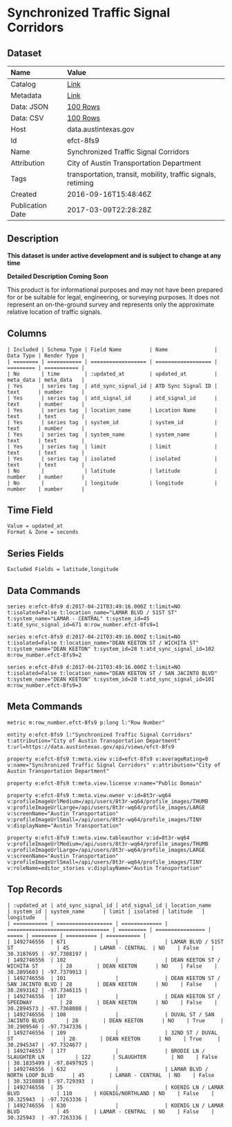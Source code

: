 # Synchronized Traffic Signal Corridors

## Dataset

| Name | Value |
| :--- | :---- |
| Catalog | [Link](https://catalog.data.gov/dataset/synchronized-traffic-signal-corridors) |
| Metadata | [Link](https://data.austintexas.gov/api/views/efct-8fs9) |
| Data: JSON | [100 Rows](https://data.austintexas.gov/api/views/efct-8fs9/rows.json?max_rows=100) |
| Data: CSV | [100 Rows](https://data.austintexas.gov/api/views/efct-8fs9/rows.csv?max_rows=100) |
| Host | data.austintexas.gov |
| Id | efct-8fs9 |
| Name | Synchronized Traffic Signal Corridors |
| Attribution | City of Austin Transportation Department |
| Tags | transportation, transit, mobility, traffic signals, retiming |
| Created | 2016-09-16T15:48:46Z |
| Publication Date | 2017-03-09T22:28:28Z |

## Description

**This dataset is under active development and is subject to change at any time**

**Detailed Description Coming Soon**

This product is for informational purposes and may not have been prepared for or be suitable for legal, engineering, or surveying purposes. It does not represent an on-the-ground survey and represents only the approximate relative location of traffic signals.

## Columns

```ls
| Included | Schema Type | Field Name         | Name               | Data Type | Render Type |
| ======== | =========== | ================== | ================== | ========= | =========== |
| No       | time        | :updated_at        | updated_at         | meta_data | meta_data   |
| Yes      | series tag  | atd_sync_signal_id | ATD Sync Signal ID | text      | number      |
| Yes      | series tag  | atd_signal_id      | atd_signal_id      | text      | number      |
| Yes      | series tag  | location_name      | Location Name      | text      | text        |
| Yes      | series tag  | system_id          | system_id          | text      | number      |
| Yes      | series tag  | system_name        | system_name        | text      | text        |
| Yes      | series tag  | limit              | limit              | text      | text        |
| Yes      | series tag  | isolated           | isolated           | text      | text        |
| No       |             | latitude           | latitude           | number    | number      |
| No       |             | longitude          | longitude          | number    | number      |
```

## Time Field

```ls
Value = updated_at
Format & Zone = seconds
```

## Series Fields

```ls
Excluded Fields = latitude,longitude
```

## Data Commands

```ls
series e:efct-8fs9 d:2017-04-21T03:49:16.000Z t:limit=NO t:isolated=False t:location_name="LAMAR BLVD / 51ST ST" t:system_name="LAMAR - CENTRAL" t:system_id=45 t:atd_sync_signal_id=671 m:row_number.efct-8fs9=1

series e:efct-8fs9 d:2017-04-21T03:49:16.000Z t:limit=NO t:isolated=False t:location_name="DEAN KEETON ST / WICHITA ST" t:system_name="DEAN KEETON" t:system_id=28 t:atd_sync_signal_id=102 m:row_number.efct-8fs9=2

series e:efct-8fs9 d:2017-04-21T03:49:16.000Z t:limit=NO t:isolated=False t:location_name="DEAN KEETON ST / SAN JACINTO BLVD" t:system_name="DEAN KEETON" t:system_id=28 t:atd_sync_signal_id=101 m:row_number.efct-8fs9=3
```

## Meta Commands

```ls
metric m:row_number.efct-8fs9 p:long l:"Row Number"

entity e:efct-8fs9 l:"Synchronized Traffic Signal Corridors" t:attribution="City of Austin Transportation Department" t:url=https://data.austintexas.gov/api/views/efct-8fs9

property e:efct-8fs9 t:meta.view v:id=efct-8fs9 v:averageRating=0 v:name="Synchronized Traffic Signal Corridors" v:attribution="City of Austin Transportation Department"

property e:efct-8fs9 t:meta.view.license v:name="Public Domain"

property e:efct-8fs9 t:meta.view.owner v:id=8t3r-wq64 v:profileImageUrlMedium=/api/users/8t3r-wq64/profile_images/THUMB v:profileImageUrlLarge=/api/users/8t3r-wq64/profile_images/LARGE v:screenName="Austin Transportation" v:profileImageUrlSmall=/api/users/8t3r-wq64/profile_images/TINY v:displayName="Austin Transportation"

property e:efct-8fs9 t:meta.view.tableauthor v:id=8t3r-wq64 v:profileImageUrlMedium=/api/users/8t3r-wq64/profile_images/THUMB v:profileImageUrlLarge=/api/users/8t3r-wq64/profile_images/LARGE v:screenName="Austin Transportation" v:profileImageUrlSmall=/api/users/8t3r-wq64/profile_images/TINY v:roleName=editor_stories v:displayName="Austin Transportation"
```

## Top Records

```ls
| :updated_at | atd_sync_signal_id | atd_signal_id | location_name                     | system_id | system_name      | limit | isolated | latitude   | longitude   | 
| =========== | ================== | ============= | ================================= | ========= | ================ | ===== | ======== | ========== | =========== | 
| 1492746556  | 671                |               | LAMAR BLVD / 51ST ST              | 45        | LAMAR - CENTRAL  | NO    | False    | 30.3187695 | -97.7308197 | 
| 1492746556  | 102                |               | DEAN KEETON ST / WICHITA ST       | 28        | DEAN KEETON      | NO    | False    | 30.2895603 | -97.7379913 | 
| 1492746556  | 101                |               | DEAN KEETON ST / SAN JACINTO BLVD | 28        | DEAN KEETON      | NO    | False    | 30.2893162 | -97.7346115 | 
| 1492746556  | 107                |               | DEAN KEETON ST / SPEEDWAY         | 28        | DEAN KEETON      | NO    | False    | 30.2894573 | -97.7368088 | 
| 1492746556  | 108                |               | DUVAL ST / SAN JACINTO BLVD       | 28        | DEAN KEETON      | NO    | True     | 30.2909546 | -97.7347336 | 
| 1492746556  | 109                |               | 32ND ST / DUVAL ST                | 28        | DEAN KEETON      | NO    | True     | 30.2945347 | -97.7324677 | 
| 1492746557  | 177                |               | BRODIE LN / SLAUGHTER LN          | 122       | SLAUGHTER        | NO    | False    | 30.1835499 | -97.8497925 | 
| 1492746556  | 632                |               | LAMAR BLVD / NORTH LOOP BLVD      | 45        | LAMAR - CENTRAL  | NO    | False    | 30.3210888 | -97.729393  | 
| 1492746556  | 35                 |               | KOENIG LN / LAMAR BLVD            | 110       | KOENIG/NORTHLAND | NO    | False    | 30.325943  | -97.7263336 | 
| 1492746556  | 630                |               | KOENIG LN / LAMAR BLVD            | 45        | LAMAR - CENTRAL  | NO    | False    | 30.325943  | -97.7263336 | 
```